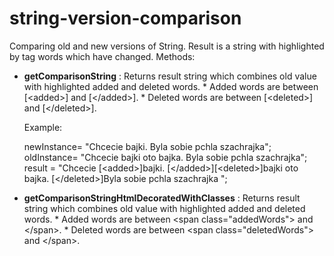 # string-version-comparison
Comparing old and new versions of String. Result is a string with highlighted by tag words which have changed.
Methods:
* **getComparisonString** : 
   Returns result string which combines old value with highlighted added and deleted words.
	  * Added words are between [\<added\>] and [\</added\>].
	  * Deleted words are between [\<deleted\>] and [\</deleted\>].
         
    Example:
    
    newInstance= "Chcecie bajki. Byla sobie pchla szachrajka";    
    oldInstance= "Chcecie bajki oto bajka. Byla sobie pchla szachrajka";    
    result = "Chcecie [\<added\>]bajki. [\</added\>][\<deleted\>]bajki oto bajka. [\</deleted\>]Byla sobie pchla szachrajka ";

* **getComparisonStringHtmlDecoratedWithClasses** :
	 Returns result string which combines old value with highlighted added and deleted words.
	   * Added words are between \<span class=\"addedWords\"\> and \</span\>.
	   * Deleted words are between \<span class=\"deletedWords\"\> and \</span\>.
  

